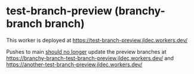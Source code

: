 # test-branch-preview (branchy-branch branch)

This worker is deployed at https://test-branch-preview.jldec.workers.dev/

Pushes to main [should no longer]([url](https://x.com/dcarter_js/status/1950661728372752619)) update the preview branches at https://branchy-branch-test-branch-preview.jldec.workers.dev/ and https://another-test-branch-preview.jldec.workers.dev/
